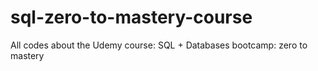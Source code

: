 # sql-zero-to-mastery-course
All codes about the Udemy course: SQL + Databases bootcamp: zero to mastery
